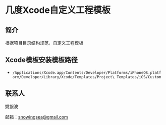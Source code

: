 几度Xcode自定义工程模板
==========================
简介
--------------------------
根据项目目录结构规范，自定义工程模板

Xcode模板安装模板路径
--------------------------
* `/Applications/Xcode.app/Contents/Developer/Platforms/iPhoneOS.platform/Developer/Library/Xcode/Templates/Project\ Templates/iOS/Custom`

联系人
--------------------------
姚银波

邮箱：[snowingsea@gmail.com](mailto:snowingsea@gmail.com)

